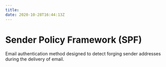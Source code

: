 ```yaml
---
title: 
date: 2020-10-28T16:44:13Z
---
```


# Sender Policy Framework (SPF)

Email authentication method designed to detect forging sender addresses during the delivery of email.

